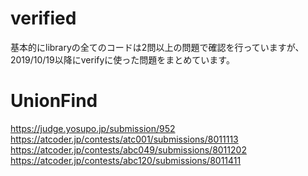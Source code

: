 
# verified

基本的にlibraryの全てのコードは2問以上の問題で確認を行っていますが、2019/10/19以降にverifyに使った問題をまとめています。

# UnionFind

<https://judge.yosupo.jp/submission/952>
<https://atcoder.jp/contests/atc001/submissions/8011113>
<https://atcoder.jp/contests/abc049/submissions/8011202>
<https://atcoder.jp/contests/abc120/submissions/8011411>
